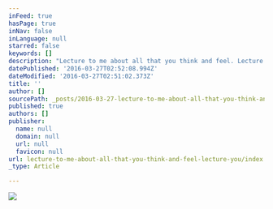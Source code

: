 ```yaml
---
inFeed: true
hasPage: true
inNav: false
inLanguage: null
starred: false
keywords: []
description: "Lecture to me about all that you think and feel. Lecture your thoughts aloud as if your words are biblical. I will drink your words as if they are my black coffee in the mornings. Show me your passion even if it's just an act- I will believe it. Passion to me is an attribute of Godly, higher powered, people. Next- I need you to listen to my lecture but before I speak- I need you to beg me to do so- I need to see your thirst for my passion- I need you to crave my presence, my words, my tone. Let our auras collide, let them dance, let our colors blend, let us become one."
datePublished: '2016-03-27T02:52:08.994Z'
dateModified: '2016-03-27T02:51:02.373Z'
title: ''
author: []
sourcePath: _posts/2016-03-27-lecture-to-me-about-all-that-you-think-and-feel-lecture-you.md
published: true
authors: []
publisher:
  name: null
  domain: null
  url: null
  favicon: null
url: lecture-to-me-about-all-that-you-think-and-feel-lecture-you/index.html
_type: Article

---
```

![](https://the-grid-user-content.s3-us-west-2.amazonaws.com/570e0fa5-9516-4970-be27-3d63dd5bc846.jpg)